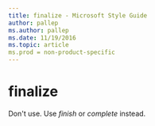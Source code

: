 ```yaml
---
title: finalize - Microsoft Style Guide
author: pallep
ms.author: pallep
ms.date: 11/19/2016
ms.topic: article
ms.prod = non-product-specific
---
```


# finalize

Don't use. Use *finish* or *complete* instead.
